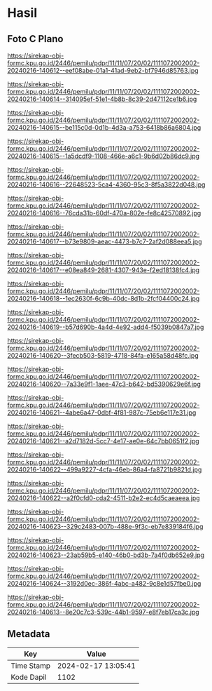 # Hasil

## Foto C Plano

https://sirekap-obj-formc.kpu.go.id/2446/pemilu/pdpr/11/11/07/20/02/1111072002002-20240216-140612--eef08abe-01a1-41ad-9eb2-bf7946d85763.jpg

https://sirekap-obj-formc.kpu.go.id/2446/pemilu/pdpr/11/11/07/20/02/1111072002002-20240216-140614--314095ef-51e1-4b8b-8c39-2d47112ce1b6.jpg

https://sirekap-obj-formc.kpu.go.id/2446/pemilu/pdpr/11/11/07/20/02/1111072002002-20240216-140615--be115c0d-0d1b-4d3a-a753-6418b86a6804.jpg

https://sirekap-obj-formc.kpu.go.id/2446/pemilu/pdpr/11/11/07/20/02/1111072002002-20240216-140615--1a5dcdf9-1108-466e-a6c1-9b6d02b86dc9.jpg

https://sirekap-obj-formc.kpu.go.id/2446/pemilu/pdpr/11/11/07/20/02/1111072002002-20240216-140616--22648523-5ca4-4360-95c3-8f5a3822d048.jpg

https://sirekap-obj-formc.kpu.go.id/2446/pemilu/pdpr/11/11/07/20/02/1111072002002-20240216-140616--76cda31b-60df-470a-802e-fe8c42570892.jpg

https://sirekap-obj-formc.kpu.go.id/2446/pemilu/pdpr/11/11/07/20/02/1111072002002-20240216-140617--b73e9809-aeac-4473-b7c7-2af2d088eea5.jpg

https://sirekap-obj-formc.kpu.go.id/2446/pemilu/pdpr/11/11/07/20/02/1111072002002-20240216-140617--e08ea849-2681-4307-943e-f2ed18138fc4.jpg

https://sirekap-obj-formc.kpu.go.id/2446/pemilu/pdpr/11/11/07/20/02/1111072002002-20240216-140618--1ec2630f-6c9b-40dc-8d1b-2fcf04400c24.jpg

https://sirekap-obj-formc.kpu.go.id/2446/pemilu/pdpr/11/11/07/20/02/1111072002002-20240216-140619--b57d690b-4a4d-4e92-add4-f5039b0847a7.jpg

https://sirekap-obj-formc.kpu.go.id/2446/pemilu/pdpr/11/11/07/20/02/1111072002002-20240216-140620--3fecb503-5819-4718-84fa-e165a58d48fc.jpg

https://sirekap-obj-formc.kpu.go.id/2446/pemilu/pdpr/11/11/07/20/02/1111072002002-20240216-140620--7a33e9f1-1aee-47c3-b642-bd5390629e6f.jpg

https://sirekap-obj-formc.kpu.go.id/2446/pemilu/pdpr/11/11/07/20/02/1111072002002-20240216-140621--4abe6a47-0dbf-4f81-987c-75eb6e117e31.jpg

https://sirekap-obj-formc.kpu.go.id/2446/pemilu/pdpr/11/11/07/20/02/1111072002002-20240216-140621--a2d7182d-5cc7-4e17-ae0e-64c7bb0651f2.jpg

https://sirekap-obj-formc.kpu.go.id/2446/pemilu/pdpr/11/11/07/20/02/1111072002002-20240216-140622--499a9227-4cfa-46eb-86a4-fa8721b9821d.jpg

https://sirekap-obj-formc.kpu.go.id/2446/pemilu/pdpr/11/11/07/20/02/1111072002002-20240216-140622--a2f0cfd0-cda2-4511-b2e2-ec4d5caeaeea.jpg

https://sirekap-obj-formc.kpu.go.id/2446/pemilu/pdpr/11/11/07/20/02/1111072002002-20240216-140623--329c2483-007b-488e-9f3c-eb7e839184f6.jpg

https://sirekap-obj-formc.kpu.go.id/2446/pemilu/pdpr/11/11/07/20/02/1111072002002-20240216-140623--23ab59b5-e140-46b0-bd3b-7a4f0db652e9.jpg

https://sirekap-obj-formc.kpu.go.id/2446/pemilu/pdpr/11/11/07/20/02/1111072002002-20240216-140624--3192d0ec-386f-4abc-a482-9c8e1d57fbe0.jpg

https://sirekap-obj-formc.kpu.go.id/2446/pemilu/pdpr/11/11/07/20/02/1111072002002-20240216-140613--8e20c7c3-539c-44b1-9597-e8f7eb17ca3c.jpg


## Metadata

| Key        | Value               |
| ---------- | ------------------- |
| Time Stamp | 2024-02-17 13:05:41 |
| Kode Dapil | 1102                |



